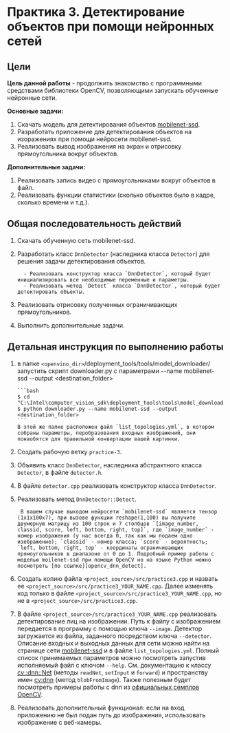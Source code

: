# Практика 3. Детектирование объектов при помощи нейронных сетей

## Цели

__Цель данной работы__ - продолжить знакомство с программными средствами библиотеки 
OpenCV, позволяющими запускать обученные нейронные сети.

__Основные задачи:__

  1. Скачать модель для детектирования объектов [mobilenet-ssd][mobilenetssd].
  1. Разработать приложение для детектирования объектов на изоражениях при помощи
  нейросети mobilenet-ssd.
  1. Реализовать вывод изображения на экран и отрисовку прямоугольника вокруг объектов.
  
__Дополнительные задачи:__

  1. Реализовать запись видео с прямоугольниками вокруг объектов в файл.
  1. Реализовать функции статистики (сколько объектов было в кадре, сколько времени и т.д.).
  
## Общая последовательность действий

 1. Скачать обученную сеть mobilenet-ssd.
 1. Разработать класс `DnnDetector` (наследника класса `Detector`) для решения задачи детектирования объектов.
 
          - Реализовать конструктор класса `DnnDetector`, который будет инициализировать все необходимые переменные и параметры.
          - Реализовать метод `Detect` класса `DnnDetector`, который будет детектировать объекты.
          
 1. Реализовать отрисовку полученных ограничивающих прямоугольников.
 1. Выполнить дополнительные задачи.

## Детальная инструкция по выполнению работы

 1. в папке `<openvino_dir>`/deployment_tools/tools/model_downloader/  запустить скрипт downloader.py с параметрами --name mobilenet-ssd --output <destination_folder> 

        ```bash
        $ cd "C:\Intel\computer_vision_sdk\deployment_tools\tools\model_downloader"
        $ python downloader.py --name mobilenet-ssd --output <destination_folder>
        ```  
        В этой же папке расположен файл `list_topologies.yml`, в котором собраны параметры, перобразования входных изображений, они понаобятся для правильной конвертации вашей картинки.
 1. Создать рабочую ветку `practice-3`.
 1. Объявить класс `DnnDetector`, наследника абстрактного класса `Detector`, в файле `detector.h`.
 1. В файле `detector.сpp` реализовать конструктор класса `DnnDetector`.
 1. Реализовать метод `DnnDetector::Detect`.
 
         В вашем случае выходом нейросети `mobilenet-ssd` является тензор (1x1x100x7), при вызове функции reshape(1,100) вы получите двумерную матрицу из 100 строк и 7 столбцов `[image_number, classid, score, left, bottom, right, top]`, где `image_number` - номер изображения (у нас всегда 0, так как мы подаем одно изображение); `classid` - номер класса; `score` - вероятность; `left, bottom, right, top` - координаты ограничивающих прямоугольников в диапазоне от 0 до 1. Подробный пример работы с моделью moilenet-ssd при помощи OpenCV но на языке Python можно посмотреть [по ссылке][opencv_dnn_detect]. 
 
 
 1. Создать копию файла `<project_source>/src/practice3.cpp` и назвать ее `<project_source>/src/practice3_YOUR_NAME.cpp`. Далее изменять код только в файле `<project_source>/src/practice3_YOUR_NAME.cpp`, но не в `<project_source>/src/practice3.cpp`.
 
 1. В файле `<project_source>/src/practice3_YOUR_NAME.cpp` реализовать детектирование лиц на изображении. Путь к файлу с изображением передается в программу с помощью ключа `--image`. Детектор загружается из файла, заданного посредством ключа `--detector`. Описание входных и выходных данных для сети можно найти на странице сети [mobilenet-ssd][mobilenetssd] и в файле `list_topologies.yml`. Полный список принимаемых параметров можно посмотреть запустив исполняемый файл с ключом `--help`. См. документацию к классу [cv::dnn::Net][opencv_dnn_net] (методы `readNet`, `setInput` и `forward`) и пространству имен [cv:dnn][opencv_dnn] (метод `blobFromImage`). Также полезным будет посмотреть примеры работы с dnn из [официальных семплов OpenCV][opencv_examples]. 
 1. Реализовать дополнительный функционал: если на вход приложению не был подан путь до изображения, использовать изображение с веб-камеры.
  
<!-- LINKS -->
[mobilenetssd]: https://github.com/chuanqi305/MobileNet-SSD
[opencv_examples]: https://docs.opencv.org/4.1.0/examples.html
[opencv_dnn]: https://docs.opencv.org/4.1.0/df/d57/namespacecv_1_1dnn.html
[opencv_dnn_net]: https://docs.opencv.org/4.1.0/db/d30/classcv_1_1dnn_1_1Net.html#details
[opencv_dnn_detect]: http://www.ebenezertechs.com/mobilenet-ssd-using-opencv-3-4-1-deep-learning-module-python/
